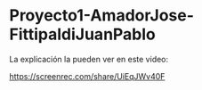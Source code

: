 # Proyecto1-AmadorJose-FittipaldiJuanPablo

La explicación la pueden ver en este video: 

https://screenrec.com/share/UiEqJWv40F


